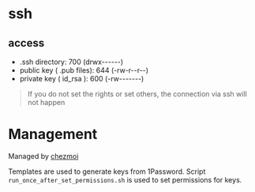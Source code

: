 # ssh

## access
* .ssh directory: 700 (drwx------)
* public key ( .pub files): 644 (-rw-r--r--)
* private key ( id_rsa ): 600 (-rw-------)

> If you do not set the rights or set others, the connection via ssh will not happen

# Management

Managed by [chezmoi](https://github.com/twpayne/chezmoi)

Templates are used to generate keys from 1Password. Script `run_once_after_set_permissions.sh` is used to set permissions for keys.